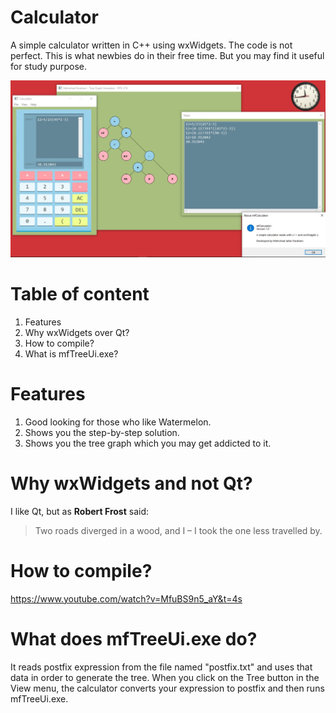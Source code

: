 # Calculator
A simple calculator written in C++ using wxWidgets. The code is not perfect. This is what newbies do in their free time. But you may find it useful for study purpose.

![Screenshot](https://raw.githubusercontent.com/FarahaniMehrshad/Calculator/main/Images/photo_2022-09-08_23-43-49.jpg)

# Table of content
1. Features
2. Why wxWidgets over Qt?
3. How to compile?
4. What is mfTreeUi.exe?

# Features
1. Good looking for those who like Watermelon.
2. Shows you the step-by-step solution.
3. Shows you the tree graph which you may get addicted to it.

# Why wxWidgets and not Qt?
I like Qt, but as **Robert Frost** said:

> Two roads diverged in a wood, and I – I took the one less travelled by.

# How to compile?
https://www.youtube.com/watch?v=MfuBS9n5_aY&t=4s

# What does mfTreeUi.exe do?
It reads postfix expression from the file named "postfix.txt" and uses that data in order to generate the tree. When you click on the Tree button in the View menu, the calculator converts your expression to postfix and then runs mfTreeUi.exe.
